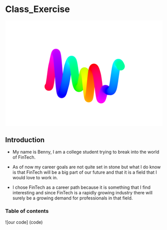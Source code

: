 # Class_Exercise

![NFT](images/5030.png)




## Introduction

* My name is Benny, I am a college student trying to break into the world of FinTech.

* As of now my career goals are not quite set in stone but what I do know is that FinTech will be a big part of our future and that it is a field that I would love to work in.

* I chose FinTech as a career path because it is something that I find interesting and since FinTech is a rapidly growing industry there will surely be a growing demand for professionals in that field.

### Table of contents

![our code] (code)
